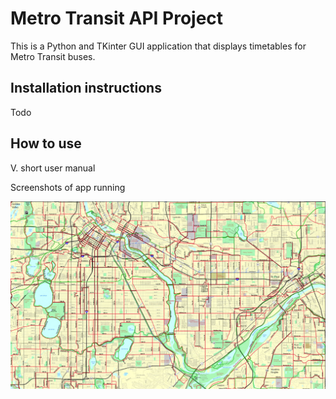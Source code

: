 # Metro Transit API Project 

This is a Python and TKinter GUI application that displays timetables for Metro Transit buses. 

## Installation instructions 

Todo 

## How to use 

V. short user manual 

Screenshots of app running

![App logo](assets/Capture.PNG)